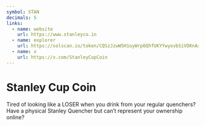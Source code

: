```yaml
---
symbol: STAN
decimals: 5
links:
  - name: website
    url: https://www.stanleyco.in
  - name: explorer
    url: https://solscan.io/token/CQSzJzwW5H1oyWrp6QhfUKYYwyovbSiVDKnAxNfb1tJC
  - name: x
    url: https://x.com/StanleyCupCoin
---
```


# Stanley Cup Coin

Tired of looking like a LOSER when you drink from your regular quenchers? Have a physical Stanley Quencher but can’t represent your ownership online?

